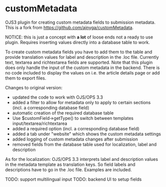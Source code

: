 # customMetadata

OJS3 plugin for creating custom metadata fields to submission metadata. This is a fork from https://github.com/ajnyga/customMetadata.

NOTICE: this is just a concept with **a lot** of loose ends not a ready to use plugin. Requires inserting values directly into a database table to work.

To create custom metadata fields you have to add them to the table and provide translation values for label and description in the .loc file.
Currently text, textarea and richtextarea fields are supported.
Note that this plugin does only handle the input of the custom metadata in the backend. There is no code included to display the values on i.e. the article details page or add them to export files.

Changes to original version:
- updated the code to work with OJS/OPS 3.3
- added a filter to allow for metadata only to apply to certain sections (incl. a corresponding database field)
- automatic creation of the required database table
- Use $customField->getType() to switch between templates input/textarea/richtextarea
- added a required option (incl. a corresponding database field)
- added a tab under "website" which shows the custom metadata settings
- added logging of custom metadata changes after submission
- removed fields from the database table used for localization, label and description

As for the localization: OJS/OPS 3.3 interprets label and description values in the metadata template as translation keys. So field labels and descriptions have to go in the .loc file. Examples are included.

TODO: support multilingual input
TODO: backend UI to setup fields
